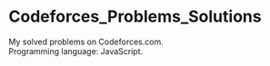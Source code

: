 # Codeforces_Problems_Solutions
My solved problems on Codeforces.com.   
Programming language: JavaScript.
